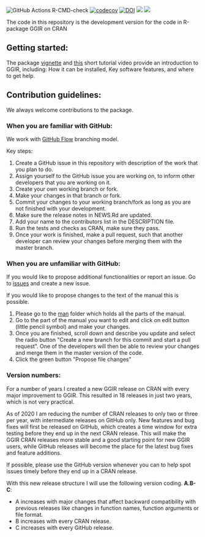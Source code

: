 ![GitHub Actions R-CMD-check](https://github.com/wadpac/GGIR/workflows/R-CMD-check-full/badge.svg)
[![codecov](https://codecov.io/gh/wadpac/GGIR/branch/master/graph/badge.svg)](https://codecov.io/gh/wadpac/GGIR) [![DOI](https://zenodo.org/badge/DOI/10.5281/zenodo.1051064.svg)](https://doi.org/10.5281/zenodo.1051064)
[![](https://cranlogs.r-pkg.org/badges/GGIR)](https://cran.r-project.org/package=GGIR)
[![](https://cranlogs.r-pkg.org/badges/grand-total/GGIR)](https://cran.r-project.org/package=GGIR)

  
  
  
The code in this repository is the development version for the code in R-package GGIR on CRAN

## Getting started:
The package [vignette](https://CRAN.R-project.org/package=GGIR/vignettes/GGIR.html) and [this](https://youtu.be/S8YPTrYNWdU) short tutorial video provide an introduction to GGIR, including: How it can be installed, Key software features, and where to get help.

## Contribution guidelines:
We always welcome contributions to the package.

### When you are familiar with GitHub:
We work with [GitHub Flow](https://guides.github.com/introduction/flow/) branching model.

Key steps:
1. Create a GitHub issue in this repository with description of the work that you plan to do.
2. Assign yourself to the GitHub issue you are working on, to inform other developers that you are working on it.
3. Create your own working branch or fork.
4. Make your changes in that branch or fork.
5. Commit your changes to your working branch/fork as long as you are not finished with your development.
6. Make sure the release notes in NEWS.Rd are updated.
7. Add your name to the contributors list in the DESCRIPTION file.
8. Run the tests and checks as CRAN, make sure they pass.
9. Once your work is finished, make a pull request, such that another developer can review your changes before merging them with the master branch.

### When you are unfamiliar with GitHub:
If you would like to propose additional functionalities or report an issue. Go to [issues](https://github.com/wadpac/GGIR/issues) and create a new issue.

If you would like to propose changes to the text of the manual this is possible.
1. Please go to the [man](https://github.com/wadpac/GGIR/tree/master/man) folder which holds all the parts of the manual.
2. Go to the part of the manual you want to edit and click on edit button (little pencil symbol) and make your changes.
3. Once you are finished, scroll down and describe you update and select the radio button "Create a new branch for this commit and start a pull request". One of the developers will then be able to review your changes and merge them in the master version of the code.
4. Click the green button "Propose file changes"

### Version numbers:
For a number of years I created a new GGIR release on CRAN with every major improvement to GGIR. This resulted in 18 releases in just two years, which is not very practical.

As of 2020 I am reducing the number of CRAN releases to only two or three per year, with intermediate releases on GitHub only. New features and bug fixes will first be released on GitHub, which creates a time window for extra testing before they end up in the next CRAN release. This will make the GGIR CRAN releases more stable and a good starting point for new GGIR users, while GitHub releases will become the place for the latest bug fixes and feature additions.

If possible, please use the GitHub version whenever you can to help spot issues timely before they end up in a CRAN release.

With this new release structure I will use the following version coding. **A.B-C**:

- A increases with major changes that affect backward compatibility with previous releases like changes in function names, function arguments or file format.
- B increases with every CRAN release.
- C increases with every GitHub release.